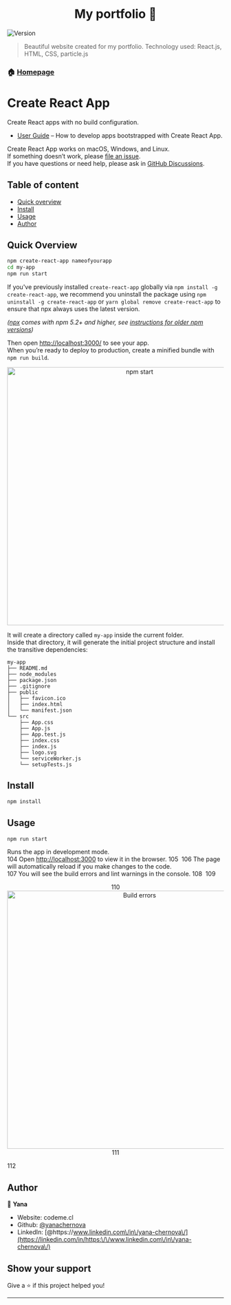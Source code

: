 <h1 align="center">My portfolio 👋</h1>
<p>
  <img alt="Version" src="https://img.shields.io/badge/version-0.1.0-blue.svg?cacheSeconds=2592000" />
</p>

> Beautiful website created for my portfolio. Technology used: React.js, HTML, CSS, particle.js

### 🏠 [Homepage](codeme.cl)

# Create React App 

Create React apps with no build configuration.

- [User Guide](https://facebook.github.io/create-react-app/) – How to develop apps bootstrapped with Create React App.

Create React App works on macOS, Windows, and Linux.<br>
If something doesn’t work, please [file an issue](https://github.com/facebook/create-react-app/issues/new).<br>
If you have questions or need help, please ask in [GitHub Discussions](https://github.com/facebook/create-react-app/discussions).

## Table of content

- [Quick overview](#quick-overview)
- [Install](#install)
- [Usage](#usage)
- [Author](#author)

## Quick Overview

```sh
npm create-react-app nameofyourapp
cd my-app
npm run start
```

If you've previously installed `create-react-app` globally via `npm install -g create-react-app`, we recommend you uninstall the package using `npm uninstall -g create-react-app` or `yarn global remove create-react-app` to ensure that npx always uses the latest version.

_([npx](https://medium.com/@maybekatz/introducing-npx-an-npm-package-runner-55f7d4bd282b) comes with npm 5.2+ and higher, see [instructions for older npm versions](https://gist.github.com/gaearon/4064d3c23a77c74a3614c498a8bb1c5f))_

Then open [http://localhost:3000/](http://localhost:3000/) to see your app.<br>
When you’re ready to deploy to production, create a minified bundle with `npm run build`.

<p align='center'>
<img src='https://cdn.jsdelivr.net/gh/facebook/create-react-app@27b42ac7efa018f2541153ab30d63180f5fa39e0/screencast.svg' width='600' alt='npm start'>
</p>

It will create a directory called `my-app` inside the current folder.<br>
Inside that directory, it will generate the initial project structure and install the transitive dependencies:

```
my-app
├── README.md
├── node_modules
├── package.json
├── .gitignore
├── public
│   ├── favicon.ico
│   ├── index.html
│   └── manifest.json
└── src
    ├── App.css
    ├── App.js
    ├── App.test.js
    ├── index.css
    ├── index.js
    ├── logo.svg
    └── serviceWorker.js
    └── setupTests.js
```


## Install

```sh
npm install
```

## Usage

```sh
npm run start
```
Runs the app in development mode.<br>
104
Open [http://localhost:3000](http://localhost:3000) to view it in the browser.
105
​
106
The page will automatically reload if you make changes to the code.<br>
107
You will see the build errors and lint warnings in the console.
108
​
109
<p align='center'>
110
<img src='https://cdn.jsdelivr.net/gh/marionebl/create-react-app@9f6282671c54f0874afd37a72f6689727b562498/screencast-error.svg' width='600' alt='Build errors'>
111
</p>
112
​

## Author

👤 **Yana**

* Website: codeme.cl
* Github: [@yanachernova](https://github.com/yanachernova)
* LinkedIn: [@https:\/\/www.linkedin.com\/in\/yana-chernova\/](https://linkedin.com/in/https:\/\/www.linkedin.com\/in\/yana-chernova\/)

## Show your support

Give a ⭐️ if this project helped you!

***

